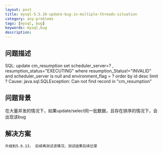 ```yaml
---
layout: post
title: mysql-5.5.18-update-bug-in-multiple-threads-situation
category: any-problems
tags: [mysql, bug]
keywords: mysql,bug
description: 
---
```


## 问题描述

  SQL: update cm_resumption set scheduler_server=? , resumption_status="EXECUTING" where   resumption_Status!="INVALID" and scheduler_server is null and environment_flag = ?        order by id desc   limit ?
 Cause: java.sql.SQLException: Can not find record in "cm_resumption"

## 问题背景
   在大量并发的情况下，如果update/select同一批数据，且存在排序的情况下，会出现该bug


## 解决方案
    升级到5.6.13， 后续再测试该情况，测试结果后续记录



